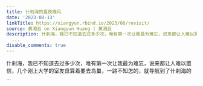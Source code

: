 ```yaml
---
title: 什刹海的夏夜晚风
date: '2023-08-13'
linkTitle: https://xiangyun.rbind.io/2023/08/revisit/
source: 黄湘云 on Xiangyun Huang | 黄湘云
description: 什刹海，我已不知道去过多少次，唯有第一次让我最为难忘，说来都让人难以置信，几个刚上大学的室友盘算着要去鸟巢，一路不知怎的，就导航到了什刹海的
  ...
disable_comments: true
---
```

什刹海，我已不知道去过多少次，唯有第一次让我最为难忘，说来都让人难以置信，几个刚上大学的室友盘算着要去鸟巢，一路不知怎的，就导航到了什刹海的 ...